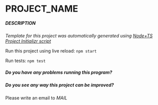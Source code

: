 # PROJECT_NAME

##### DESCRIPTION

*Template for this project was automatically generated using [Node+TS Project Initializr script](https://github.com/michalakadam/Node_TS_Initializr)*

Run this project using live reload:
```npm start```

Run tests:
```npm test```


##### Do you have any problems running this program?
##### Do you see any way this project can be improved?
 Please write an email to *MAIL*
